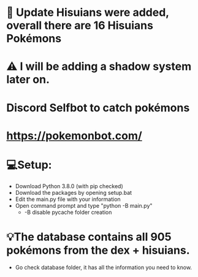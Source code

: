 # 📢 Update Hisuians were added, overall there are 16 Hisuians Pokémons
# ⚠ I will be adding a shadow system later on.

# Discord Selfbot to catch pokémons 
# https://pokemonbot.com/

# 💻Setup: 
  - Download Python 3.8.0 (with pip checked)
  - Download the packages by opening setup.bat
  - Edit the main.py file with your information
  - Open command prompt and type "python -B main.py"
      - -B disable pycache folder creation
      
# 💡The database contains all 905 pokémons from the dex + hisuians.
   - Go check database folder, it has all the information you need to know.
    
